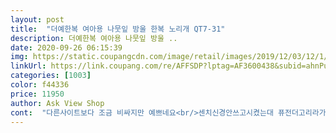 ```yaml
---
layout: post 
title:  "더예한복 여아용 나뭇잎 방울 한복 노리개 QT7-31" 
description: 더예한복 여아용 나뭇잎 방울 ..
date: 2020-09-26 06:15:39 
img: https://static.coupangcdn.com/image/retail/images/2019/12/03/12/1/9027883c-9ae5-4505-afe7-aed7a0e7821d.jpg 
linkUrl: https://link.coupang.com/re/AFFSDP?lptag=AF3600438&subid=ahnPublicAsk&pageKey=1067314762&itemId=2014308883&vendorItemId=70014081188&traceid=V0-113-7a0ec15e385c8442 
categories: [1003] 
color: f44336 
price: 11950 
author: Ask View Shop 
cont:  "다른사이트보다 조금 비싸지만 예쁘네요<br/>센치신경안쓰고시켰는대 퓨전더고리라가려지긴한대 살짝살짝보여이쁘긴해요 좀더길었으면더좋았을껄ㅠㅋㅋ<br/>술이 두군데 풀려있고 색상이 화면에서처럼연핑크가 아니고 핑크네요.<br/>교환하려다 귀찮아 그냥 사용하려구요.<br/> 한두해 쓴다고 풀어지지않을테니.<br/><br/>참고로6세아이입니다<br/>" 
---
```

